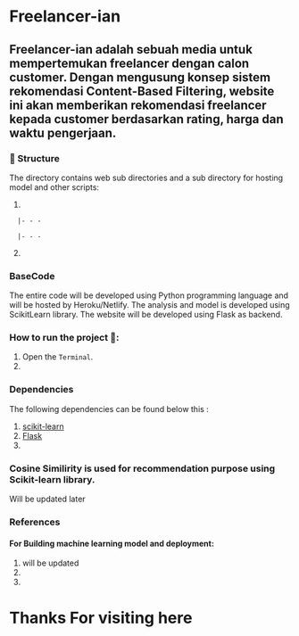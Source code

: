 # Freelancer-ian

## Freelancer-ian adalah sebuah media untuk mempertemukan freelancer dengan calon customer. Dengan mengusung konsep sistem rekomendasi Content-Based Filtering, website ini akan memberikan rekomendasi freelancer kepada customer berdasarkan rating, harga dan waktu pengerjaan.

### 📂 Structure

The directory contains web sub directories and a sub directory for hosting model and other scripts:

1. 

      |- - - 

      |- - -

2.


### BaseCode
The entire code will be developed using Python programming language and will be hosted by Heroku/Netlify. The analysis and model is developed using ScikitLearn library. The website will be developed using Flask as backend. 


### How to run the project 🚀:

  1. Open the `Terminal`.
  2. 


### Dependencies 

The following dependencies can be found below this :
  1. [scikit-learn](https://scikit-learn.org/)
  2. [Flask](https://palletsprojects.com/p/flask/)
  3.

### Cosine Similirity is used for recommendation purpose using Scikit-learn library.
Will be updated later

### References 
#### For Building machine learning model and deployment:
1. will be updated
2. 
3. 


# Thanks For visiting here
